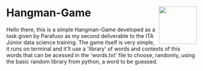 # Hangman-Game<img align="right" src="https://thumbs.gfycat.com/DimPowerlessBallpython-size_restricted.gif" width="100">
Hello there, this is a simple Hangman-Game developed as a task given by Parafuso as my second deliverable to the ITA Júnior data science training.
The game itself is very simple, it runs on terminal and it'll use a 'library' of words and contexts of this words that can be acessed in the 'words.txt' file
to choose, randomly, using the basic random library from python, a word to be guessed.
